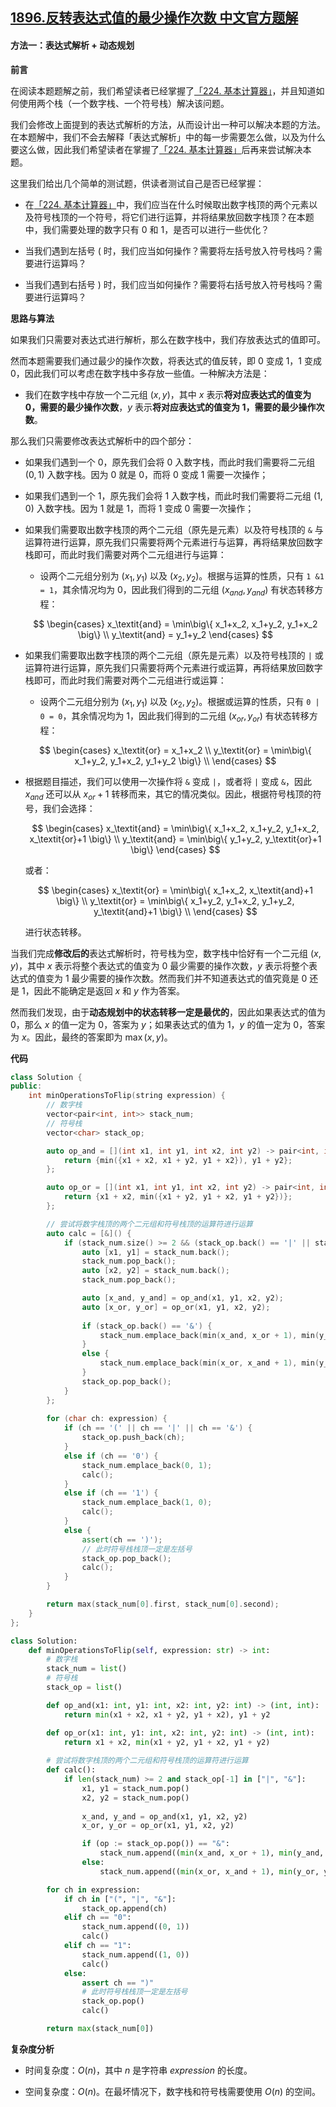 ## [1896.反转表达式值的最少操作次数 中文官方题解](https://leetcode.cn/problems/minimum-cost-to-change-the-final-value-of-expression/solutions/100000/fan-zhuan-biao-da-shi-zhi-de-zui-shao-ca-s9ln)
#### 方法一：表达式解析 + 动态规划

**前言**

在阅读本题题解之前，我们希望读者已经掌握了[「224. 基本计算器」](https://leetcode-cn.com/problems/basic-calculator/)，并且知道如何使用两个栈（一个数字栈、一个符号栈）解决该问题。

我们会修改上面提到的表达式解析的方法，从而设计出一种可以解决本题的方法。在本题解中，我们不会去解释「表达式解析」中的每一步需要怎么做，以及为什么要这么做，因此我们希望读者在掌握了[「224. 基本计算器」](https://leetcode-cn.com/problems/basic-calculator/)后再来尝试解决本题。

这里我们给出几个简单的测试题，供读者测试自己是否已经掌握：

- 在[「224. 基本计算器」](https://leetcode-cn.com/problems/basic-calculator/)中，我们应当在什么时候取出数字栈顶的两个元素以及符号栈顶的一个符号，将它们进行运算，并将结果放回数字栈顶？在本题中，我们需要处理的数字只有 $0$ 和 $1$，是否可以进行一些优化？

- 当我们遇到左括号 $($ 时，我们应当如何操作？需要将左括号放入符号栈吗？需要进行运算吗？

- 当我们遇到右括号 $)$ 时，我们应当如何操作？需要将右括号放入符号栈吗？需要进行运算吗？

**思路与算法**

如果我们只需要对表达式进行解析，那么在数字栈中，我们存放表达式的值即可。

然而本题需要我们通过最少的操作次数，将表达式的值反转，即 $0$ 变成 $1$，$1$ 变成 $0$，因此我们可以考虑在数字栈中多存放一些值。一种解决方法是：

- 我们在数字栈中存放一个二元组 $(x, y)$，其中 $x$ 表示**将对应表达式的值变为 $0$，需要的最少操作次数**，$y$ 表示**将对应表达式的值变为 $1$，需要的最少操作次数**。

那么我们只需要修改表达式解析中的四个部分：

- 如果我们遇到一个 $0$，原先我们会将 $0$ 入数字栈，而此时我们需要将二元组 $(0, 1)$ 入数字栈。因为 $0$ 就是 $0$，而将 $0$ 变成 $1$ 需要一次操作；

- 如果我们遇到一个 $1$，原先我们会将 $1$ 入数字栈，而此时我们需要将二元组 $(1, 0)$ 入数字栈。因为 $1$ 就是 $1$，而将 $1$ 变成 $0$ 需要一次操作；

- 如果我们需要取出数字栈顶的两个二元组（原先是元素）以及符号栈顶的 $\texttt{\&}$ 与运算符进行运算，原先我们只需要将两个元素进行与运算，再将结果放回数字栈即可，而此时我们需要对两个二元组进行与运算：

    - 设两个二元组分别为 $(x_1, y_1)$ 以及 $(x_2, y_2)$。根据与运算的性质，只有 $\texttt{1 \& 1 = 1}$，其余情况均为 $0$，因此我们得到的二元组 $(x_\textit{and}, y_\textit{and})$ 有状态转移方程：

    $$
    \begin{cases}
    x_\textit{and} = \min\big\{ x_1+x_2, x_1+y_2, y_1+x_2 \big\} \\
    y_\textit{and} = y_1+y_2
    \end{cases}
    $$

- 如果我们需要取出数字栈顶的两个二元组（原先是元素）以及符号栈顶的 $\texttt{|}$ 或运算符进行运算，原先我们只需要将两个元素进行或运算，再将结果放回数字栈即可，而此时我们需要对两个二元组进行或运算：

    - 设两个二元组分别为 $(x_1, y_1)$ 以及 $(x_2, y_2)$。根据或运算的性质，只有 $\texttt{0 | 0 = 0}$，其余情况均为 $1$，因此我们得到的二元组 $(x_\textit{or}, y_\textit{or})$ 有状态转移方程：

    $$
    \begin{cases}
    x_\textit{or} = x_1+x_2 \\
    y_\textit{or} = \min\big\{ x_1+y_2, y_1+x_2, y_1+y_2 \big\} \\
    \end{cases}
    $$

- 根据题目描述，我们可以使用一次操作将 $\texttt{\&}$ 变成 $\texttt{|}$，或者将 $\texttt{|}$ 变成 $\texttt{\&}$，因此 $x_\textit{and}$ 还可以从 $x_\textit{or}+1$ 转移而来，其它的情况类似。因此，根据符号栈顶的符号，我们会选择：

    $$
    \begin{cases}
    x_\textit{and} = \min\big\{ x_1+x_2, x_1+y_2, y_1+x_2, x_\textit{or}+1 \big\} \\
    y_\textit{and} = \min\big\{ y_1+y_2, y_\textit{or}+1 \big\}
    \end{cases}
    $$

    或者：

    $$
    \begin{cases}
    x_\textit{or} = \min\big\{ x_1+x_2, x_\textit{and}+1 \big\} \\
    y_\textit{or} = \min\big\{ x_1+y_2, y_1+x_2, y_1+y_2, y_\textit{and}+1 \big\} \\
    \end{cases}
    $$

    进行状态转移。

当我们完成**修改后的**表达式解析时，符号栈为空，数字栈中恰好有一个二元组 $(x, y)$，其中 $x$ 表示将整个表达式的值变为 $0$ 最少需要的操作次数，$y$ 表示将整个表达式的值变为 $1$ 最少需要的操作次数。然而我们并不知道表达式的值究竟是 $0$ 还是 $1$，因此不能确定是返回 $x$ 和 $y$ 作为答案。

然而我们发现，由于**动态规划中的状态转移一定是最优的**，因此如果表达式的值为 $0$，那么 $x$ 的值一定为 $0$，答案为 $y$；如果表达式的值为 $1$，$y$ 的值一定为 $0$，答案为 $x$。因此，最终的答案即为 $\max(x, y)$。

**代码**

```C++ [sol1-C++]
class Solution {
public:
    int minOperationsToFlip(string expression) {
        // 数字栈
        vector<pair<int, int>> stack_num;
        // 符号栈
        vector<char> stack_op;

        auto op_and = [](int x1, int y1, int x2, int y2) -> pair<int, int> {
            return {min({x1 + x2, x1 + y2, y1 + x2}), y1 + y2};
        };

        auto op_or = [](int x1, int y1, int x2, int y2) -> pair<int, int> {
            return {x1 + x2, min({x1 + y2, y1 + x2, y1 + y2})};
        };

        // 尝试将数字栈顶的两个二元组和符号栈顶的运算符进行运算
        auto calc = [&]() {
            if (stack_num.size() >= 2 && (stack_op.back() == '|' || stack_op.back() == '&')) {
                auto [x1, y1] = stack_num.back();
                stack_num.pop_back();
                auto [x2, y2] = stack_num.back();
                stack_num.pop_back();

                auto [x_and, y_and] = op_and(x1, y1, x2, y2);
                auto [x_or, y_or] = op_or(x1, y1, x2, y2);
                
                if (stack_op.back() == '&') {
                    stack_num.emplace_back(min(x_and, x_or + 1), min(y_and, y_or + 1));
                }
                else {
                    stack_num.emplace_back(min(x_or, x_and + 1), min(y_or, y_and + 1));
                }
                stack_op.pop_back();
            }
        };
        
        for (char ch: expression) {
            if (ch == '(' || ch == '|' || ch == '&') {
                stack_op.push_back(ch);
            }
            else if (ch == '0') {
                stack_num.emplace_back(0, 1);
                calc();
            }
            else if (ch == '1') {
                stack_num.emplace_back(1, 0);
                calc();
            }
            else {
                assert(ch == ')');
                // 此时符号栈栈顶一定是左括号
                stack_op.pop_back();
                calc();
            }
        }

        return max(stack_num[0].first, stack_num[0].second);
    }
};
```

```Python [sol1-Python3]
class Solution:
    def minOperationsToFlip(self, expression: str) -> int:
        # 数字栈
        stack_num = list()
        # 符号栈
        stack_op = list()

        def op_and(x1: int, y1: int, x2: int, y2: int) -> (int, int):
            return min(x1 + x2, x1 + y2, y1 + x2), y1 + y2

        def op_or(x1: int, y1: int, x2: int, y2: int) -> (int, int):
            return x1 + x2, min(x1 + y2, y1 + x2, y1 + y2)
        
        # 尝试将数字栈顶的两个二元组和符号栈顶的运算符进行运算
        def calc():
            if len(stack_num) >= 2 and stack_op[-1] in ["|", "&"]:
                x1, y1 = stack_num.pop()
                x2, y2 = stack_num.pop()
                
                x_and, y_and = op_and(x1, y1, x2, y2)
                x_or, y_or = op_or(x1, y1, x2, y2)

                if (op := stack_op.pop()) == "&":
                    stack_num.append((min(x_and, x_or + 1), min(y_and, y_or + 1)))
                else:
                    stack_num.append((min(x_or, x_and + 1), min(y_or, y_and + 1)))

        for ch in expression:
            if ch in ["(", "|", "&"]:
                stack_op.append(ch)
            elif ch == "0":
                stack_num.append((0, 1))
                calc()
            elif ch == "1":
                stack_num.append((1, 0))
                calc()
            else:
                assert ch == ")"
                # 此时符号栈栈顶一定是左括号
                stack_op.pop()
                calc()

        return max(stack_num[0])
```

**复杂度分析**

- 时间复杂度：$O(n)$，其中 $n$ 是字符串 $\textit{expression}$ 的长度。

- 空间复杂度：$O(n)$。在最坏情况下，数字栈和符号栈需要使用 $O(n)$ 的空间。